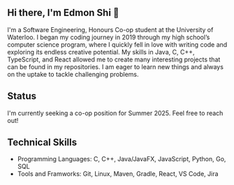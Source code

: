 ## Hi there, I'm Edmon Shi 👋
I'm a Software Engineering, Honours Co-op student at the University of Waterloo. I began my coding journey in 2019 through my high school’s computer science program, where I quickly fell in love with writing code and exploring its endless creative potential.
My skills in Java, C, C++, TypeScript, and React allowed me to create many interesting projects that can be found in my repositories. I am eager to learn new things and always on the uptake to tackle challenging problems.

## Status
I'm currently seeking a co-op position for Summer 2025. Feel free to reach out!

## Technical Skills
- Programming Languages: C, C++, Java/JavaFX, JavaScript, Python, Go, SQL
- Tools and Framworks: Git, Linux, Maven, Gradle, React, VS Code, Jira
<!--
**edmonshi/edmonshi** is a ✨ _special_ ✨ repository because its `README.md` (this file) appears on your GitHub profile.

Here are some ideas to get you started:

- 🔭 I’m currently working on ...
- 🌱 I’m currently learning ...
- 👯 I’m looking to collaborate on ...
- 🤔 I’m looking for help with ...
- 💬 Ask me about ...
- 📫 How to reach me: ...
- 😄 Pronouns: ...
- ⚡ Fun fact: ...
-->
